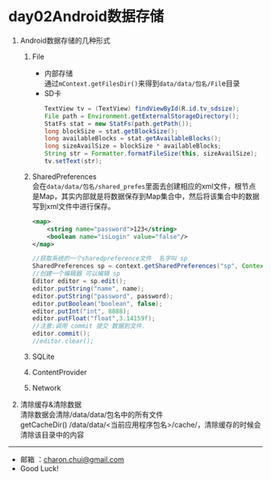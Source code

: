 day02Android数据存储
===

1. Android数据存储的几种形式
    1. File
    
        - 内部存储    
            通过`mContext.getFilesDir()`来得到`data/data/包名/Fil`e目录
        - SD卡
            ```java
            TextView tv = (TextView) findViewById(R.id.tv_sdsize);
    		File path = Environment.getExternalStorageDirectory();
    		StatFs stat = new StatFs(path.getPath());
    		long blockSize = stat.getBlockSize();
    		long availableBlocks = stat.getAvailableBlocks();
    		long sizeAvailSize = blockSize * availableBlocks;
    		String str = Formatter.formatFileSize(this, sizeAvailSize);
    		tv.setText(str);
            ```
    2. SharedPreferences    
        会在`data/data/包名/shared_prefes`里面去创建相应的xml文件，根节点是Map，其实内部就是将数据保存到Map集合中，然后将该集合中的数据写到xml文件中进行保存。
        ```xml
        <map>
            <string name="password">123</string>
            <boolean name="isLogin" value="false"/>
        </map>
        ```
        ```java
		//获取系统的一个sharedpreference文件  名字叫 sp
		SharedPreferences sp = context.getSharedPreferences("sp", Context.MODE_WORLD_READABLE+Context.MODE_WORLD_WRITEABLE);
		//创建一个编辑器 可以编辑 sp
		Editor editor = sp.edit();
		editor.putString("name", name);
		editor.putString("password", password);
		editor.putBoolean("boolean", false);
		editor.putInt("int", 8888);
		editor.putFloat("float",3.14159f);
		//注意:调用 commit 提交 数据到文件.
		editor.commit();
		//editor.clear();
	
        ```
    3. SQLite
    4. ContentProvider
    5. Network

2. 清除缓存&清除数据    
    清除数据会清除/data/data/包名中的所有文件     
    getCacheDir()  /data/data/<当前应用程序包名>/cache/，清除缓存的时候会清除该目录中的内容
	
---

- 邮箱 ：charon.chui@gmail.com  
- Good Luck! 